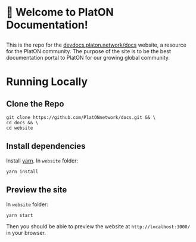 
<h1 align="left" style="margin-top: 1em; margin-bottom: 1em;">
  <p>👋 Welcome to PlatON Documentation!</p>
</h1>

This is the repo for the [devdocs.platon.network/docs](https://devdocs.platon.network/docs) website, a resource for the PlatON community. The purpose of the site is to be the best documentation portal to PlatON for our growing global community.

# Running Locally

## Clone the Repo
```
git clone https://github.com/PlatONnetwork/docs.git && \
cd docs && \
cd website
```

## Install dependencies 
Install [yarn](https://yarnpkg.com/en/). In `website` folder:

 ```
 yarn install
 ```

## Preview the site
In `website` folder:
```
yarn start
```
Then you should be able to preview the website at `http://localhost:3000/` in your browser.
